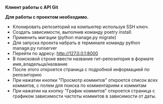 **Клиент работы с API Git**

**Для работы с проектом необходимо.**  
- Клонировать репозиторий на компьютер используя SSH ключ.
- Создать зависимости, выполнив команду poetry install.
- Применить мигации (python manage.py migrate)
- Для запуска проекта набрать в терминале команду python manage.py runserver
- Перейти по адресу: http://127.0.0.1:8000
- В поисковой строке ввести название гит-репозитория в формате имя_владельца/название
- После этого откроется страница с подробной информацией по репозиторию
- При нажатии кнопки "Просмотр коммитов" откроется список всех коммитов, с полем для поиска по комментариям к коммитам
- При нажатии на кнопку "График коммитов" откроется страница с графиком зависимости частоты коммитов в зависимости от даты.
